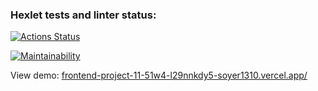 ### Hexlet tests and linter status:
[![Actions Status](https://github.com/Soyer1310/frontend-project-11/workflows/hexlet-check/badge.svg)](https://github.com/Soyer1310/frontend-project-11/actions)

[![Maintainability](https://api.codeclimate.com/v1/badges/92f871af54e7bbb24ecb/maintainability)](https://codeclimate.com/github/Soyer1310/frontend-project-11/maintainability)

View demo: [frontend-project-11-51w4-l29nnkdy5-soyer1310.vercel.app/](https://frontend-project-11-51w4-l29nnkdy5-soyer1310.vercel.app/)